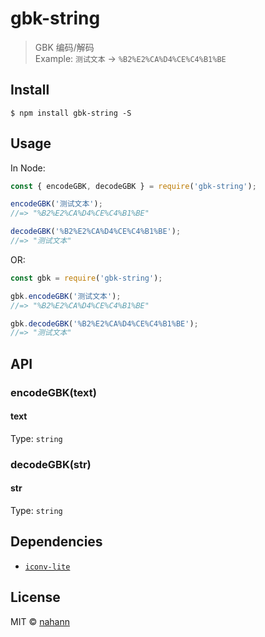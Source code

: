 # gbk-string

> GBK 编码/解码<br>
> Example: `测试文本` → `%B2%E2%CA%D4%CE%C4%B1%BE`

## Install

```
$ npm install gbk-string -S
```

## Usage

In Node:

```js
const { encodeGBK, decodeGBK } = require('gbk-string');

encodeGBK('测试文本');
//=> "%B2%E2%CA%D4%CE%C4%B1%BE"

decodeGBK('%B2%E2%CA%D4%CE%C4%B1%BE');
//=> "测试文本"
```

OR:

```js
const gbk = require('gbk-string');

gbk.encodeGBK('测试文本');
//=> "%B2%E2%CA%D4%CE%C4%B1%BE"

gbk.decodeGBK('%B2%E2%CA%D4%CE%C4%B1%BE');
//=> "测试文本"
```

## API

### encodeGBK(text)

#### text

Type: `string`

### decodeGBK(str)

#### str

Type: `string`

## Dependencies

* [`iconv-lite`](https://github.com/ashtuchkin/iconv-lite)

## License

MIT © [nahann](https://github.com/nahann)
